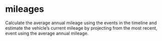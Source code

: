 # mileages

Calculate the average annual mileage using the events in the timeline and
estimate the vehicle’s current mileage by projecting from the most recent, event using the average annual mileage.
